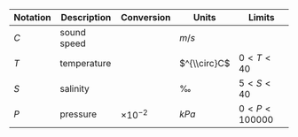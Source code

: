 Notation | Description | Conversion | Units | Limits
--- | --- | --- | --- | ---
$C$ | sound speed | | $m/s$
$T$ | temperature | | $^{\\circ}C$ | $0 < T < 40$
$S$ | salinity | | $‰$ | $5 < S < 40$
$P$ | pressure | $\times 10^{-2}$ | $kPa$ | $0 < P < 100000$